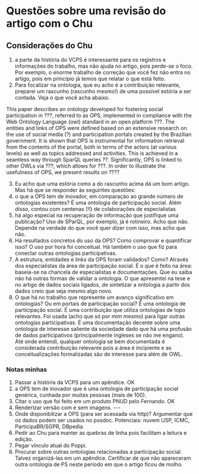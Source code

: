 # Questões sobre uma revisão do artigo com o Chu

## Considerações do Chu
1. a parte da história do VCPS é interessante para os registros e informações do trabalho,
mas não ajuda no artigo, pois perde-se o foco. Por exemplo, o enorme trabalho de correção que
você fez não entra no artigo, pois em princípio já temos que relatar o que está feito.
2. Para focalizar na ontologia, que eu acho é a contribuição relevante, preparei um rascunho (rascunho mesmo!)
de uma possível estória a ser contada. Veja o que você acha abaixo.

This paper describes an ontology developed for fostering social participation in ???,
referred to as OPS, implemented in compliance with the Web Ontology Language (owl) standard in an open platform ???.
The entities and links of OPS were defined based on an extensive research on the use of social media (?)
and participation portals created by the Brazilian government.
It is shown that OPS is instrumental for information retrieval from the contents of the portal,
both in terms of the actors (at various levels) as well as topics addressed and activities.
This is achieved in a seamless way through SparQL queries ??.
Significantly, OPS is linked to other OWLs via ???,
which allows for ???.
In order to illustrate the usefulness of OPS, we present results on ????

3. Eu acho que uma estória como a do rascunho acima dá um bom artigo. Mas há que se responder às
seguintes questões:
1. o que a OPS tem de inovador, em comparação ao grande número de ontologias existentes?
É uma ontologia de participação social. Além disso, contou com centenas (!!) de colaborações de especialistas
2. há algo especial na recuperação de informação que justifique uma publicação? Uso de SParQL, por 
exemplo, já é rotineiro.
Acho que não. Depende na verdade do que você quer dizer com isso, mas acho que não. 
3. Há resultados concretos do uso da OPS? Como comprovar e quantificar isso?
O uso  por hora foi conceitual. Há também o uso que fiz para conectar outras ontologias participativas.
4. A estrutura, entidades e links da OPS foram validados? Como?
Através dos especialistas da área de participação social. É o que é feito na área: baseia-se na chancela de especialistas
e documentações. Que eu saiba não há outras formas de validar a ontologia. O que apresentei na tese e no artigo de
dados sociais ligados, de sintetizar a ontologia a partir dos dados creio que seja mesmo algo novo. 
5. O que há no trabalho que represente um avanço significativo em ontologias? Ou em portais de participação social?
É uma ontologia de participação social. É uma contribuição que utiliza ontologias de topo relevantes.
Foi usada (acho que só por mim mesmo) para ligar outras ontologias participativas.
É uma documentação decente sobre uma ontologia de interesse saliente da sociedade
dado que há uma profusão de dados participativos (principalmente ingleses se não me engano).
Até onde entendi, qualquer ontologia se bem documentada é considerada contribuição relevante
pois a área é incipiente e as conceitualizações formalizadas são de interesse para além de OWL.

### Notas minhas
1. Passar a história da VCPS para um apêndice. OK
2. a OPS tem de inovador que é uma ontologia de participação social genérica, cunhada por muitas pessoas (mais de 100).
3. Citar o uso que foi feito em um produto PNUD pelo Fernando. OK
4. Renderizar versão com e sem imagens. ---
5. Onde disponibilizar a OPS (para ser acessada via http)? Argumentar que os dados podem ser usados no posdoc.
Potenciais: nuvem USP, ICMC, ParticipaBR/SGPR, DBpedia
6. Pedir ao Chu para manter as quebras de linha pois facilitam a leitura e edição.
7. Pegar vínculo atual do Poppi.
8. Procurar sobre outras ontologias relacionadas a participação social. Talvez organizá-las em um apêndice.
Certificar de que não apareceram outra ontologia de PS neste período em que o artigo ficou de molho.
